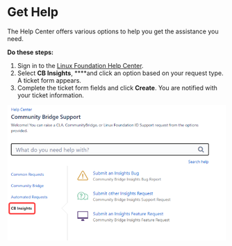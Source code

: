 # Get Help

The Help Center offers various options to help you get the assistance you need.

**Do these steps:**

1. Sign in to the [Linux Foundation Help Center](https://jira.linuxfoundation.org/servicedesk/customer/portal/4).
2. Select **CB Insights**, ****and click an option based on your request type. A ticket form appears.
3. Complete the ticket form fields and click **Create**. You are notified with your ticket information.

![](../../.gitbook/assets/get-help%20%281%29.png)

